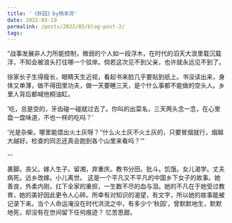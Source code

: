 ```yaml
---
title: '《秋园》by杨本芬'
date: 2022-03-19
permalink: /posts/2022/03/blog-post-2/
tags:
---
```

“战事发展非人力所能控制，微弱的个人如一段浮木，在时代的滔天大浪里载沉载浮，不知会被浪头打往哪一个驳岸。倘若这次见不到父亲，也许就永远见不到了。

徐家长子生得瘦长，眼睛天生近视，看起书来脸几乎要贴到纸上。书没读出来，身体又单薄，做不得田里功夫，做一天要睡三天，是个什么事都不能做的空头人。乡里人背后都喊他桐油缸。

‘吃，总是空的，牙齿碰一碰就过去了。你叫的出菜名，三天两头念一念，在心里盘一盘味道，不也一样的吃吗？’

‘光是杂柴，哪里能煨出火土灰呀？’‘什么火土灰不火土灰的，只要冒烟就行，烟越大越好。检查的同志还真会跑到各个山里来看吗？’”

--

裹脚。丧父。嫁人生子。留湘，弃重庆。教书分田。批斗。饥饿。女儿渴学。丈夫病死。远乡改嫁。小儿离世。
这是一个平凡又不平凡的中国乡下女子的故事。她善良，外柔内刚，扛下全家的重担，一生数不尽的血与泪。她的不凡在于她受过教育，她的美好因此更令人心碎。所幸有对知识的渴望，有文字，所以她的故事能被记录下来。当个人命运淹没在时代洪流之中，有多少个‘秋园’，曾默默地生，默默地死，却没有在世间留下任何痕迹？
忆苦思甜。










